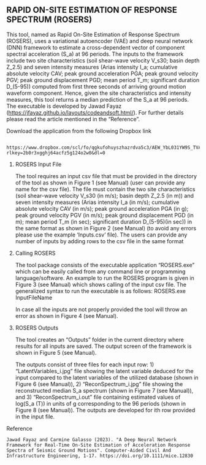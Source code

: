 ## RAPID ON-SITE ESTIMATION OF RESPONSE SPECTRUM (ROSERS)

This tool, named as Rapid On-Site Estimation of Response Spectrum (ROSERS), uses a variational autoencoder (VAE) and deep neural network (DNN) framework to estimate a cross-dependent vector of component spectral acceleration (S_a) at 96 periods. The inputs to the framework include two site characteristics (soil shear-wave velocity V_s30; basin depth Z_2.5) and seven intensity measures (Arias intensity I_a; cumulative absolute velocity CAV; peak ground acceleration PGA; peak ground velocity PGV; peak ground displacement PGD; mean period T_m; significant duration D_(5-95)) computed from first three seconds of arriving ground motion waveform component. Hence, given the site characteristics and intensity measures, this tool returns a median prediction of the S_a at 96 periods. The executable is developed by Jawad Fayaz (https://jfayaz.github.io/layouts/codeandsoft.html/). For further details please read the article mentioned in the “Reference”.

Download the application from the following Dropbox link
      
      https://www.dropbox.com/scl/fo/qgkufohuyszhazrdva5c3/AEW_YbL031YW9S_TVAOZiOQ?rlkey=2b0r3xgghj64acfz5g124o2w0&dl=0


  1. ROSERS Input File

      The tool requires an input csv file that must be provided in the directory of the tool as shown in Figure 1 (see Manual) (user can provide any name for the csv file). The file must contain the two site characteristics (soil shear-wave velocity V_s30 (in m/s); basin depth Z_2.5 (in m)) and seven intensity measures (Arias intensity I_a (in m/s); cumulative absolute velocity CAV (in m/s); peak ground acceleration PGA (in g); peak ground velocity PGV (in m/s); peak ground displacement PGD (in m); mean period T_m (in sec); significant duration D_(5-95)(in sec)) in the same format as shown in Figure 2 (see Manual) (to avoid any errors please use the example ‘Inputs.csv’ file). The users can provide any number of inputs by adding rows to the csv file in the same format
 
  2.	Calling ROSERS 
  
        The tool package consists of the executable application “ROSERS.exe” which can be easily called from any command line or programming language/software. An example to run the ROSERS program is given in Figure 3 (see Manual) which shows calling of the input csv file. The generalized syntax to run the executable is as follows:
ROSERS.exe  InputFileName
 
         In case all the inputs are not properly provided the tool will throw an error as shown in Figure 4 (see Manual).
 
  3.	ROSERS Outputs

        The tool creates an “Outputs” folder in the current directory where results for all inputs are saved. The output screen of the framework is shown in Figure 5 (see Manual).
 
        The outputs consist of three files for each input row: 1) “LatentVariables_i.jpg” file showing the latent variable deduced for the input compared to the latent variables of the utilized database (shown in Figure 6 (see Manual)), 2) “ReconSpectrum_i.jpg” file showing the reconstructed median S_a spectrum (shown in Figure 7 (see Manual)), and 3) “ReconSpectrum_i.out” file containing estimated values of  log⁡(S_a (T)) in units of g corresponding to the 96 periods (shown in Figure 8 (see Manual)). The outputs are developed for ith row provided in the input file. 
 

Reference
    
    Jawad Fayaz and Carmine Galasso (2023). "A Deep Neural Network Framework for Real-Time On-Site Estimation of Acceleration Response Spectra of Seismic Ground Motions". Computer-Aided Civil And Infrastructure Engineering, 1-17. https://doi.org/10.1111/mice.12830
